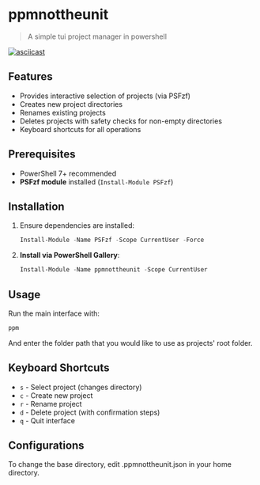 # ppmnottheunit

> A simple tui project manager in powershell

[![asciicast](https://asciinema.org/a/D5cUE1GpqjvEQ4s12AEeWqqQz.svg)](https://asciinema.org/a/D5cUE1GpqjvEQ4s12AEeWqqQz)

## Features
- Provides interactive selection of projects (via PSFzf)
- Creates new project directories
- Renames existing projects
- Deletes projects with safety checks for non-empty directories
- Keyboard shortcuts for all operations

## Prerequisites
- PowerShell 7+ recommended
- **PSFzf module** installed (`Install-Module PSFzf`)

## Installation
1. Ensure dependencies are installed:
   ```powershell
   Install-Module -Name PSFzf -Scope CurrentUser -Force
   ```
2. **Install via PowerShell Gallery**:
   ```powershell
   Install-Module -Name ppmnottheunit -Scope CurrentUser
   ```

## Usage
Run the main interface with:
```powershell
ppm
```
And enter the folder path that you would like to use as projects' root folder.

## Keyboard Shortcuts
- `s` - Select project (changes directory)
- `c` - Create new project
- `r` - Rename project
- `d` - Delete project (with confirmation steps)
- `q` - Quit interface

## Configurations
To change the base directory, edit .ppmnottheunit.json in your home directory.
